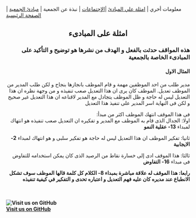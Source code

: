 

معلومات أخري | [امثلة علي المبادئ](https://amateursanonymous.github.io/principles-examples)  |[الإجتماعات](https://amateursanonymous.github.io/meetings) | نبذة عن الجمعية | [مبادئ الجمعية](https://amateursanonymous.github.io/principles) | [الصفحة الرئيسية](https://amateursanonymous.github.io)

## <center> امثلة على المبادىء </center>
 <div dir="RTL">
  <p><h3>هذه المواقف حدثت بالفعل و الهدف من نشرها هو توضيح و التأكيد على المبادىء الخاصة بالجمعية</h3></p>

<h4>المثال الاول</h4>
 
 <p>
مدير طلب من احد الموظفين مهمة و قام الموظف بانجازها بنجاح و لكن طلب المدير من الموظف تعديل. 
الموظف كان يرى ان هذا التعديل صعب تنفيذه و من وجهة نظره ان هذا التعديل ليس له حاجة و ظل الموظف يتجادل مع المدير لاقناعه ان هذا التعديل غير صحيح
و لكن فى النهاية اسر المدير على تنفيذ هذا التعديل

فى هذا الموقف انتهك الموظف اكثر من مبدأ: <br>
اولا: الجدال الذى قام به الموظف مع المدير و تفكيره ان التعديل صعب تنفيذه هو انتهاك لمبداء <b>13- عقلية النمو</b>  

ثانيا: تفكير الموظف ان هذا التعديل ليس له حاجة هو تفكير سلبى و هو انتهاك لمبداء <b>2- الايجابية</b> 

ثالثا: هذا الموقف ادى إلى خسارة نقاط من الرصيد الذى كان يمكن استخدامه للتفاوض فى مبداء <b>16- التفاوض<b>
  
رابعا: هذا الموقف له علاقة مباشرة بمبداء <b>8- الكلام</b>  كل كلمة قالها الموظف سوف تشكل الانطباع عند مديره كان عليه فهم التعديل و  اعتباره تحدى و التفكير في كيفية تنفيذه
</p>
   
 </div>
 
 
 
<br><br>
![Visit us on GitHub](https://raw.githubusercontent.com/amateursanonymous/amateursanonymous.github.io/main/assets/GitHub-logo-100.png)<br>
[Visit us on GitHub](https://github.com/amateursanonymous/amateursanonymous.github.io)
